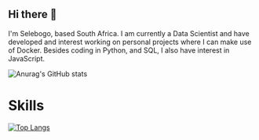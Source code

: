 ## Hi there 👋

I'm Selebogo, based South Africa. I am currently a Data Scientist and have developed and interest working on personal projects where I can make use of Docker. Besides coding in Python, and SQL, I also have interest in JavaScript.

![Anurag's GitHub stats](https://github-readme-stats.vercel.app/api?username=scmosoeu&show_icons=true&theme=tokyonight)

# Skills
[![Top Langs](https://github-readme-stats.vercel.app/api/top-langs/?username=scmosoeu&layout=donut-vertical)](https://github.com/anuraghazra/github-readme-stats)
